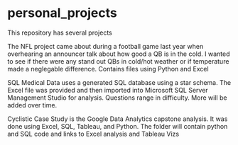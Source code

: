 # personal_projects

This repository has several projects

The NFL project came about during a football game last year when overhearing an announcer talk about how good a QB is in the cold.
I wanted to see if there were any stand out QBs in cold/hot weather or if temperature made a neglegable difference. 
  Contains files using Python and Excel 

SQL Medical Data uses a generated SQL database using a star schema. The Excel file was provided and then imported into Microsoft SQL 
Server Management Studio for analysis. Questions range in difficulty. More will be added over time.

Cyclistic Case Study is the Google Data Analytics capstone analysis. It was done using Excel, SQL, Tableau, and Python. The folder will contain python and SQL code and links to Excel analysis and Tableau Vizs
